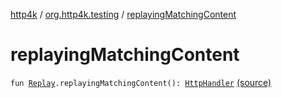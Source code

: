 [http4k](../index.md) / [org.http4k.testing](index.md) / [replayingMatchingContent](./replaying-matching-content.md)

# replayingMatchingContent

`fun `[`Replay`](../org.http4k.traffic/-replay/index.md)`.replayingMatchingContent(): `[`HttpHandler`](../org.http4k.core/-http-handler.md) [(source)](https://github.com/http4k/http4k/blob/master/http4k-incubator/src/main/kotlin/org/http4k/testing/junitExtensions.kt#L59)